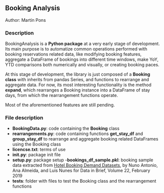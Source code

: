 ## Booking Analysis

Author: Martín Pons

### Description

BookingAnalysis is a **Python package** at a very early stage of development. Its main purpose is to automatize common operations performed with booking reservations related data, like modifying booking features, aggregate a DataFrame of bookings into different time windows, make YoY, YTD comparisons both numerically and visually, or creating booking paces.

At this stage of development, the library is just composed of a **Booking class** with inherits from pandas Series, and functions to rearrange and aggregate data.
For now, its most interesting functionality is the method **expand**, which rearranges a Booking instance into a DataFrame of stay days, from which the rearrangement functions operate.

Most of the aforementioned features are still pending.

### File description

- **BookingData.py**: code containing the **Booking** class
- **rearrangements.py**: code containing functions **get_stay_df** and **group_stay_df** to rearrange and aggregate booking related DataFrames using the Booking class
- **licencse.txt**: terms of use
- **__init__.py**: package init file
- **setup.py**: package setup
-**bookings_df_sample.pkl**: booking sample data extracted from [Hotel Booking Demand Datasets](https://www.sciencedirect.com/science/article/pii/S2352340918315191), by Nuno Antonio, Ana Almeida, and Luis Nunes for Data in Brief, Volume 22, February 2019
- **tests**: folder with files to test the Booking class and the rearrangement functions


